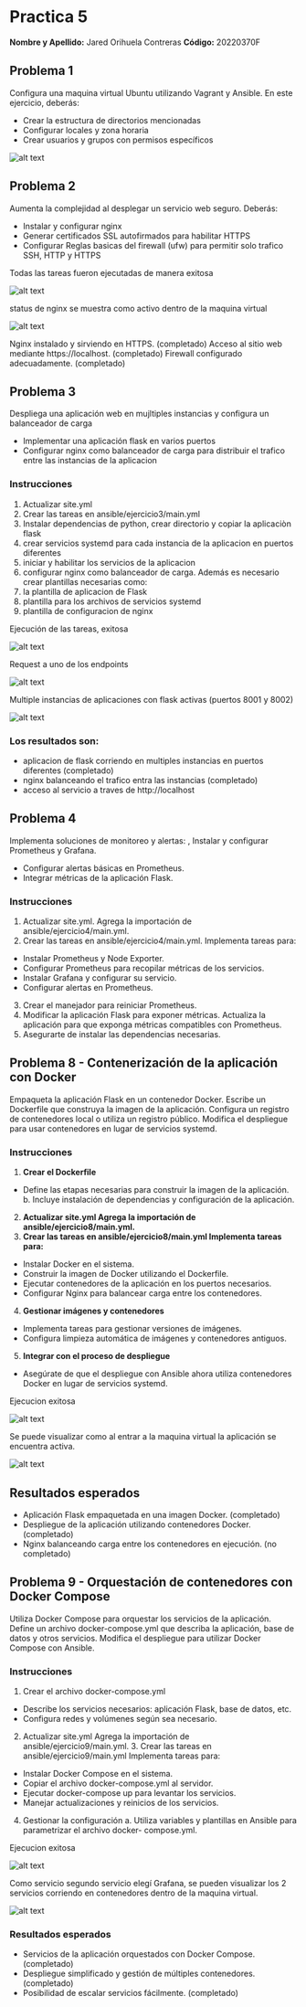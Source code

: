 # Practica 5
**Nombre y Apellido:** Jared Orihuela Contreras
**Código:** 20220370F

## Problema 1
Configura una maquina virtual Ubuntu utilizando Vagrant y Ansible. En este ejercicio, deberás:
- Crear la estructura de directorios mencionadas
- Configurar locales y zona horaria
- Crear usuarios y grupos con permisos específicos

![alt text](docs/img/img1.png)

## Problema 2
Aumenta la complejidad al desplegar un servicio web seguro. Deberás:
- Instalar y configurar nginx   
- Generar certificados SSL autofirmados para habilitar HTTPS
- Configurar Reglas basicas del firewall (ufw) para permitir solo trafico SSH, HTTP y HTTPS

Todas las tareas fueron ejecutadas de manera exitosa

![alt text](docs/img/img2.png)

status de nginx se muestra como activo dentro de la maquina virtual 

![alt text](docs/img/img2_1.png)

Nginx instalado y sirviendo en HTTPS. (completado)
Acceso al sitio web mediante https://localhost. (completado) 
Firewall configurado adecuadamente. (completado)

## Problema 3 
Despliega una aplicación web en mujltiples instancias y configura un balanceador de carga
- Implementar una aplicación flask en varios puertos
- Configurar nginx como balanceador de carga para distribuir el trafico entre las instancias de la aplicacion

### Instrucciones
1. Actualizar site.yml 
2. Crear las tareas en ansible/ejercicio3/main.yml
3. Instalar dependencias de python, crear directorio y copiar la aplicaciòn flask 
4. crear servicios  systemd para cada instancia de la aplicacion en puertos diferentes
5. iniciar y habilitar los servicios de la aplicacion
6. configurar nginx como balanceador de carga. 
Además es necesario crear plantillas necesarias como: 
1. la plantilla de aplicacion de Flask 
2. plantilla para los archivos de servicios systemd  
3. plantilla de configuracion de nginx 

Ejecución de las tareas, exitosa

![alt text](docs/img/img3.png)

Request a uno de los endpoints

![alt text](docs/img/img3_1.png)

Multiple instancias de aplicaciones con flask activas (puertos 8001 y 8002)

![alt text](docs/img/img3_2.png)

### Los resultados son:
- aplicacion de flask corriendo en multiples instancias en puertos diferentes (completado)
- nginx balanceando el trafico entra las instancias (completado)
- acceso al servicio a traves de http://localhost 

## Problema 4 
Implementa soluciones de monitoreo y alertas: , Instalar y configurar Prometheus y Grafana. 
- Configurar alertas básicas en Prometheus.
- Integrar métricas de la aplicación Flask.
### Instrucciones
1. Actualizar site.yml. Agrega la importación de ansible/ejercicio4/main.yml. 
2. Crear las tareas en ansible/ejercicio4/main.yml. Implementa tareas para: 
- Instalar Prometheus y Node Exporter.
- Configurar Prometheus para recopilar métricas de los servicios. 
- Instalar Grafana y configurar su servicio.
- Configurar alertas en Prometheus.
3. Crear el manejador para reiniciar Prometheus.
4. Modificar la aplicación Flask para exponer métricas. Actualiza la aplicación para que exponga métricas compatibles con Prometheus.
5. Asegurarte de instalar las dependencias necesarias.


## Problema 8 - Contenerización de la aplicación con Docker

Empaqueta la aplicación Flask en un contenedor Docker.
Escribe un Dockerfile que construya la imagen de la aplicación. Configura un registro de
contenedores local o utiliza un registro público. Modifica el despliegue para usar
contenedores en lugar de servicios systemd.
### Instrucciones
1. **Crear el Dockerfile**

- Define las etapas necesarias para construir la imagen de la aplicación. b. Incluye
instalación de dependencias y configuración de la aplicación. 
2. **Actualizar site.yml Agrega la importación de ansible/ejercicio8/main.yml.** 
3. **Crear las tareas en ansible/ejercicio8/main.yml Implementa tareas para:**
- Instalar Docker en el sistema.
- Construir la imagen de Docker utilizando el Dockerfile.
- Ejecutar contenedores de la aplicación en los puertos necesarios.
- Configurar Nginx para balancear carga entre los contenedores.
4. **Gestionar imágenes y contenedores**
- Implementa tareas para gestionar versiones de imágenes.
- Configura limpieza automática de imágenes y contenedores antiguos.
5. **Integrar con el proceso de despliegue**
- Asegúrate de que el despliegue con Ansible ahora utiliza contenedores Docker en
lugar de servicios systemd.

Ejecucion exitosa

![alt text](docs/img/img8.png)

Se puede visualizar como al entrar a la maquina virtual la aplicación se encuentra activa.

![alt text](docs/img/img8_1.png)


## Resultados esperados
- Aplicación Flask empaquetada en una imagen Docker. (completado)
- Despliegue de la aplicación utilizando contenedores Docker. (completado)
- Nginx balanceando carga entre los contenedores en ejecución. (no completado)



## Problema 9 - Orquestación de contenedores con Docker Compose
Utiliza Docker Compose para orquestar los servicios de la aplicación.
Define un archivo docker-compose.yml que describa la aplicación, base de datos y otros
servicios.
Modifica el despliegue para utilizar Docker Compose con Ansible.
### Instrucciones
1. Crear el archivo docker-compose.yml
- Describe los servicios necesarios: aplicación Flask, base de datos, etc. 
- Configura redes y volúmenes según sea necesario.
2. Actualizar site.yml Agrega la importación de ansible/ejercicio9/main.yml. 3. Crear las
tareas en ansible/ejercicio9/main.yml Implementa tareas para:
- Instalar Docker Compose en el sistema.
- Copiar el archivo docker-compose.yml al servidor.
- Ejecutar docker-compose up para levantar los servicios.
- Manejar actualizaciones y reinicios de los servicios.
4. Gestionar la configuración
a. Utiliza variables y plantillas en Ansible para parametrizar el archivo docker-
compose.yml.


Ejecucion exitosa

![alt text](docs/img/img9.png)

Como servicio segundo servicio elegí Grafana, se pueden visualizar los 2 servicios corriendo en contenedores dentro de la maquina virtual.

![alt text](docs/img/img9_1.png)

### Resultados esperados
- Servicios de la aplicación orquestados con Docker Compose. (completado)
- Despliegue simplificado y gestión de múltiples contenedores. (completado)
- Posibilidad de escalar servicios fácilmente. (completado)